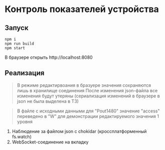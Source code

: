 # Контроль показателей устройства

## Запуск
```shell
npm i
npm run build
npm start
```
В браузере открыть http://localhost:8080

## Реализация
> В режиме редактирвоания в бразуере значения сохраняются лишь в хранилище соединения
> После изменения json-файла все изменения будут утеряны (сериализация изменений в браузере в json не была выделена в ТЗ)

> В файле с исходными данными для "Pout1480" значение "access"
> переведено в "W" для демонстрации редактируемого значения 1 уровня

1. Наблюдение за файлом json с chokidar (кроссплатформенный fs.watch)
2. WebSocket-соединение на вкладку
